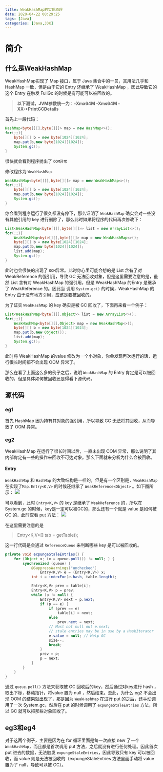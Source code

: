 ```yaml
---
title: WeakHashMap的实现原理
date: 2020-04-22 00:29:25
tags: [Java]
categories: [Java,JDK]
---
```

# 简介
## 什么是WeakHashMap
WeakHashMap实现了 Map 接口，属于 Java 集合中的一员，其用法几乎和 HashMap 一致，但是由于它的 Entry 还继承了 WeakHashMap ，因此导致它的这个 Entry 在触发 FullGc 的时候是有可能可以被回收的。

> **以下测试，JVM参数统一为：-Xmx64M -Xms64M -XX:+PrintGCDetails**


首先上一段代码：
```java
HashMap<byte[][],byte[][]> map = new HashMap<>();
for(;;){
    byte[][] b = new byte[1024][1024];
    map.put(b,new byte[1024][1024]);
    System.gc();
}
```
很快就会看到程序抛出了 `OOM异常`

修改程序为 `WeakHashMap`
```java
WeakHashMap<byte[][],byte[][]> map = new WeakHashMap<>();
for(;;){
    byte[][] b = new byte[1024][1024];
    map.put(b,new byte[1024][1024]);
    System.gc();
}
```
你会看到程序运行了很久都没有停下，那么证明了 `WeakHashMap` 确实会对一些没有其他引用的 key 进行删除了，那么此时如果将程序的代码再次修改下：
```java
List<WeakHashMap<byte[][],byte[][]>> list = new ArrayList<>();
for(;;){
    WeakHashMap<byte[][],byte[][]> map = new WeakHashMap<>();
    byte[][] b = new byte[1024][1024];
    map.put(b,new byte[1024][1024]);
    list.add(map);
    System.gc();
}
```
此时也会很快的出现了 `OOM`异常。此时你心里可能会想的是 List 含有了对 WeakReference 的强引用，导致 GC 无法回收对象，但是这里需要注意的是，虽然 List 含有对 WeakHashMap 的强引用，但是 WeakHashMap 的Entry 是继承了 WeakReference 的。因此当 调用 `System.gc()` 的时候，WeakHashMap 的 Entry 由于没有地方引用，应该是要被回收的。

为了证实 `WeakHashMap` 的 key 确实是被 GC 回收了，下面再来看一个例子：
```java
List<WeakHashMap<byte[][],Object>> list = new ArrayList<>();
for(;;){
    WeakHashMap<byte[][],Object> map = new WeakHashMap<>();
    byte[][] b = new byte[1024][1024];
    map.put(b,new Object());
    list.add(map);
    System.gc();
}
```
此时将 WeakHashMap 的value 修改为一个小对象，你会发现再次运行的话，运行很长时间都不会出现 OOM 异常了。

那么在看了上面这么多的例子之后，说明 `WeakHashMap` 的 Entry 肯定是可以被回收的，但是具体如何被回收还是得看下源代码。

## 源代码
### eg1
首先 HashMap 因为持有其对象的强引用，所以导致 GC 无法将其回收，从而导致了 OOM 异常。

### eg2
WeakHashMap 在运行了很长时间以后，一直未出现 OOM 异常，那么说明了其内部肯定有一些的操作来回收不可达对象。那么下面就来分析为什么会被回收。
#### Entry
`WeakHashMap` 和 `HashMap` 的大致结构是一样的，但是有一个区别是，`WeakHashMap`在实现了`Map.Entry<K,V>` 的时候还继承了 `WeakReference<Object>` 。如下图所示：
![](https://szhtc-1252780558.cos.ap-shanghai.myqcloud.com/%E6%96%87%E7%AB%A0/WeakHashMap/WeakHashMap-Entry.png)

可以看到，此时 `Entry<K,V>` 的 key 是继承了 `WeakReference` 的，所以在 System.gc 的时候，key是一定可以被GC的，那么还有一个就是 value 是如何被 GC 的，此时查看 put 方法：
![](https://szhtc-1252780558.cos.ap-shanghai.myqcloud.com/%E6%96%87%E7%AB%A0/WeakHashMap/WeakHashMap-put.png)

在这里需要注意的是 
> Entry<K,V>[] tab = getTable();

这一行代码是会通过 `ReferenceQueue` 来判断哪些 key 是可以被回收的。
```java
private void expungeStaleEntries() {
    for (Object x; (x = queue.poll()) != null; ) {
        synchronized (queue) {
            @SuppressWarnings("unchecked")
                Entry<K,V> e = (Entry<K,V>) x;
            int i = indexFor(e.hash, table.length);

            Entry<K,V> prev = table[i];
            Entry<K,V> p = prev;
            while (p != null) {
                Entry<K,V> next = p.next;
                if (p == e) {
                    if (prev == e)
                        table[i] = next;
                    else
                        prev.next = next;
                    // Must not null out e.next;
                    // stale entries may be in use by a HashIterator
                    e.value = null; // Help GC
                    size--;
                    break;
                }
                prev = p;
                p = next;
            }
        }
    }
}
```
通过 `queue.poll()` 方法来获取被 GC 回收后的key，然后通过对key进行 hash ，取出下标，移动指针，将value 置为 null ，然后结束。至此，为什么 eg2 不会出现 OOM 的结果就出现了，那是因为 `WeakHashMap` 在进行 put 的之后，还手动调用了一次 System.gc，然后在 put 的时候调用了 `expungeStaleEntries` 方法，所以 GC 就可以把那些对象回收了。

## eg3和eg4
对于这两个例子，主要是因为在 for 循环里面是每一次直接 new 了一个 `WeakHashMap`，而且都是首次调用 put 方法，之后就没有进行任何处理。因此首次 put 进去的数据，无法触发 `expungeStaleEntries`，因此导致只有 key 可以被回收，而 value 则是无法被回收的（expungeStaleEntries 方法里面手动将 value 置为了 null，导致可以被 GC）。

